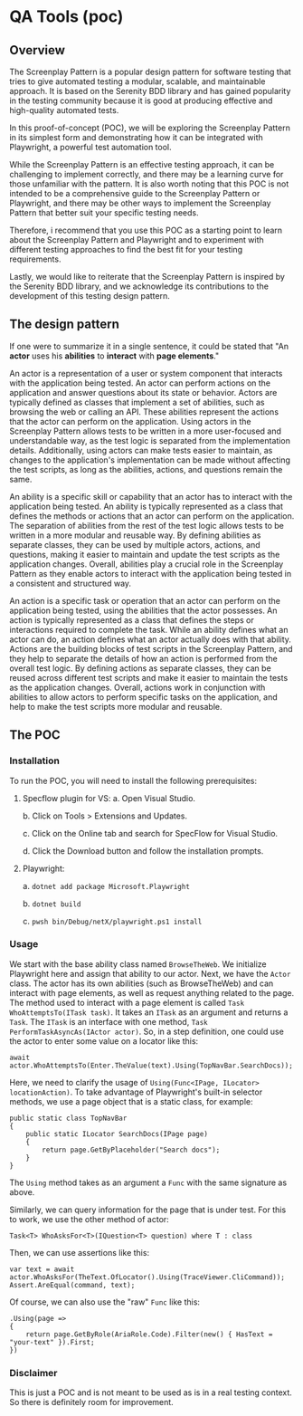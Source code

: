 # QA Tools (poc)

## Overview

The Screenplay Pattern is a popular design pattern for software testing that tries to give automated testing a modular, scalable, and maintainable approach. It is based on the Serenity BDD library and has gained popularity in the testing community because it is good at producing effective and high-quality automated tests.

In this proof-of-concept (POC), we will be exploring the Screenplay Pattern in its simplest form and demonstrating how it can be integrated with Playwright, a powerful test automation tool.

While the Screenplay Pattern is an effective testing approach, it can be challenging to implement correctly, and there may be a learning curve for those unfamiliar with the pattern. It is also worth noting that this POC is not intended to be a comprehensive guide to the Screenplay Pattern or Playwright, and there may be other ways to implement the Screenplay Pattern that better suit your specific testing needs.

Therefore, i recommend that you use this POC as a starting point to learn about the Screenplay Pattern and Playwright and to experiment with different testing approaches to find the best fit for your testing requirements.

Lastly, we would like to reiterate that the Screenplay Pattern is inspired by the Serenity BDD library, and we acknowledge its contributions to the development of this testing design pattern.

## The design pattern

If one were to summarize it in a single sentence, it could be stated that "An **actor** uses his **abilities** to **interact** with **page elements**."

An actor is a representation of a user or system component that interacts with the application being tested. An actor can perform actions on the application and answer questions about its state or behavior.
Actors are typically defined as classes that implement a set of abilities, such as browsing the web or calling an API. These abilities represent the actions that the actor can perform on the application.
Using actors in the Screenplay Pattern allows tests to be written in a more user-focused and understandable way, as the test logic is separated from the implementation details. Additionally, using actors can make tests easier to maintain, as changes to the application's implementation can be made without affecting the test scripts, as long as the abilities, actions, and questions remain the same.

An ability is a specific skill or capability that an actor has to interact with the application being tested. An ability is typically represented as a class that defines the methods or actions that an actor can perform on the application.
The separation of abilities from the rest of the test logic allows tests to be written in a more modular and reusable way. By defining abilities as separate classes, they can be used by multiple actors, actions, and questions, making it easier to maintain and update the test scripts as the application changes.
Overall, abilities play a crucial role in the Screenplay Pattern as they enable actors to interact with the application being tested in a consistent and structured way. 

An action is a specific task or operation that an actor can perform on the application being tested, using the abilities that the actor possesses. An action is typically represented as a class that defines the steps or interactions required to complete the task.
While an ability defines what an actor can do, an action defines what an actor actually does with that ability. Actions are the building blocks of test scripts in the Screenplay Pattern, and they help to separate the details of how an action is performed from the overall test logic. By defining actions as separate classes, they can be reused across different test scripts and make it easier to maintain the tests as the application changes.
Overall, actions work in conjunction with abilities to allow actors to perform specific tasks on the application, and help to make the test scripts more modular and reusable.

## The POC

### Installation

To run the POC, you will need to install the following prerequisites:
1. Specflow plugin for VS:
    a. Open Visual Studio.

    b. Click on Tools > Extensions and Updates.
    
    c. Click on the Online tab and search for SpecFlow for Visual Studio.
    
    d. Click the Download button and follow the installation prompts.

2. Playwright:

    a. `dotnet add package Microsoft.Playwright`
    
    b. `dotnet build`
    
    c. `pwsh bin/Debug/netX/playwright.ps1 install`

### Usage

We start with the base ability class named `BrowseTheWeb`. We initialize Playwright here and assign that ability to our actor. Next, we have the `Actor` class. 
The actor has its own abilities (such as BrowseTheWeb) and can interact with page elements, as well as request anything related to the page.
The method used to interact with a page element is called `Task WhoAttemptsTo(ITask task)`. It takes an `ITask` as an argument and returns a `Task`.
The `ITask` is an interface with one method, `Task PerformTaskAsyncAs(IActor actor)`. 
So, in a step definition, one could use the actor to enter some value on a locator like this:

```
await actor.WhoAttemptsTo(Enter.TheValue(text).Using(TopNavBar.SearchDocs));
```

Here, we need to clarify the usage of `Using(Func<IPage, ILocator> locationAction)`. To take advantage of Playwright's built-in selector methods, 
we use a page object that is a static class, for example: 
```
public static class TopNavBar 
{
    public static ILocator SearchDocs(IPage page)
    {
        return page.GetByPlaceholder("Search docs");
    }
}
```
The `Using` method takes as an argument a `Func` with the same signature as above.

Similarly, we can query information for the page that is under test. For this to work, we use the other method of actor:

```
Task<T> WhoAsksFor<T>(IQuestion<T> question) where T : class
```

Then, we can use assertions like this:

```
var text = await actor.WhoAsksFor(TheText.OfLocator().Using(TraceViewer.CliCommand));
Assert.AreEqual(command, text);
```

Of course, we can also use the "raw" `Func` like this:

```
.Using(page =>
{
    return page.GetByRole(AriaRole.Code).Filter(new() { HasText = "your-text" }).First;
})

```

### Disclaimer

This is just a POC and is not meant to be used as is in a real testing context. So there is definitely room for improvement.